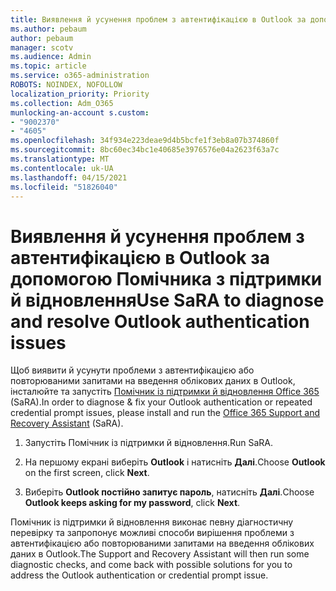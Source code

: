 ```yaml
---
title: Виявлення й усунення проблем з автентифікацією в Outlook за допомогою Помічника з підтримки й відновлення
ms.author: pebaum
author: pebaum
manager: scotv
ms.audience: Admin
ms.topic: article
ms.service: o365-administration
ROBOTS: NOINDEX, NOFOLLOW
localization_priority: Priority
ms.collection: Adm_O365
munlocking-an-account s.custom:
- "9002370"
- "4605"
ms.openlocfilehash: 34f934e223deae9d4b5bcfe1f3eb8a07b374860f
ms.sourcegitcommit: 8bc60ec34bc1e40685e3976576e04a2623f63a7c
ms.translationtype: MT
ms.contentlocale: uk-UA
ms.lasthandoff: 04/15/2021
ms.locfileid: "51826040"
---
```

# <a name="use-sara-to-diagnose-and-resolve-outlook-authentication-issues"></a><span data-ttu-id="6824e-102">Виявлення й усунення проблем з автентифікацією в Outlook за допомогою Помічника з підтримки й відновлення</span><span class="sxs-lookup"><span data-stu-id="6824e-102">Use SaRA to diagnose and resolve Outlook authentication issues</span></span>

<span data-ttu-id="6824e-103">Щоб виявити й усунути проблеми з автентифікацією або повторюваними запитами на введення облікових даних в Outlook, інсталюйте та запустіть [Помічник із підтримки й відновлення Office 365](https://diagnostics.office.com/#/) (SaRA).</span><span class="sxs-lookup"><span data-stu-id="6824e-103">In order to diagnose & fix your Outlook authentication or repeated credential prompt issues, please install and run the [Office 365 Support and Recovery Assistant](https://diagnostics.office.com/#/) (SaRA).</span></span>

1. <span data-ttu-id="6824e-104">Запустіть Помічник із підтримки й відновлення.</span><span class="sxs-lookup"><span data-stu-id="6824e-104">Run SaRA.</span></span>

2. <span data-ttu-id="6824e-105">На першому екрані виберіть **Outlook** і натисніть **Далі**.</span><span class="sxs-lookup"><span data-stu-id="6824e-105">Choose **Outlook** on the first screen, click **Next**.</span></span>

3. <span data-ttu-id="6824e-106">Виберіть **Outlook постійно запитує пароль**, натисніть **Далі**.</span><span class="sxs-lookup"><span data-stu-id="6824e-106">Choose **Outlook keeps asking for my password**, click **Next**.</span></span>

<span data-ttu-id="6824e-107">Помічник із підтримки й відновлення виконає певну діагностичну перевірку та запропонує можливі способи вирішення проблеми з автентифікацією або повторюваними запитами на введення облікових даних в Outlook.</span><span class="sxs-lookup"><span data-stu-id="6824e-107">The Support and Recovery Assistant will then run some diagnostic checks, and come back with possible solutions for you to address the Outlook authentication or credential prompt issue.</span></span>
